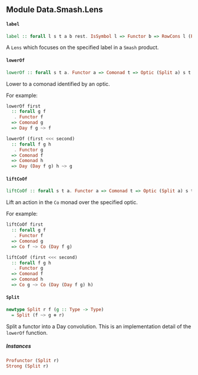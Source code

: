 ## Module Data.Smash.Lens

#### `label`

``` purescript
label :: forall l s t a b rest. IsSymbol l => Functor b => RowCons l (Proxy2 a) rest s => RowCons l (Proxy2 b) rest t => SProxy l -> Lens (Smash s) (Smash t) a b
```

A `Lens` which focuses on the specified label in a `Smash` product.

#### `lowerOf`

``` purescript
lowerOf :: forall s t a. Functor a => Comonad t => Optic (Split a) s t a Identity -> s ~> a
```

Lower to a comonad identified by an optic.

For example:

```purescript
lowerOf first
  :: forall g f
   . Functor f
  => Comonad g
  => Day f g ~> f

lowerOf (first <<< second)
  :: forall f g h
   . Functor g
  => Comonad f
  => Comonad h
  => Day (Day f g) h ~> g
```

#### `liftCoOf`

``` purescript
liftCoOf :: forall s t a. Functor a => Comonad t => Optic (Split a) s t a Identity -> (Co a) ~> (Co s)
```

Lift an action in the `Co` monad over the specified optic.

For example:

```purescript
liftCoOf first
  :: forall g f
   . Functor f
  => Comonad g
  => Co f ~> Co (Day f g)

liftCoOf (first <<< second)
  :: forall f g h
   . Functor g
  => Comonad f
  => Comonad h
  => Co g ~> Co (Day (Day f g) h)
```

#### `Split`

``` purescript
newtype Split r f (g :: Type -> Type)
  = Split (f ~> g ⊗ r)
```

Split a functor into a Day convolution.
This is an implementation detail of the `lowerOf` function.

##### Instances
``` purescript
Profunctor (Split r)
Strong (Split r)
```


